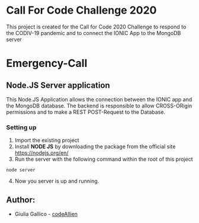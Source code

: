 # Call For Code Challenge 2020
This project is created for the Call for Code 2020 Challenge to respond to the CODIV-19 pandemic and to connect the IONIC App to the MongoDB server

# Emergency-Call
## Node.JS Server application
This Node.JS Application allows the connection between the IONIC app and the MongoDB database. The backend is responsible to allow CROSS-ORigin permissions and to make a REST POST-Request to the Database.
### Setting up
1. Import the existing project
2. Install **NODE JS** by downloading the package from the official site https://nodejs.org/en/
3. Run the server with the following command within the root of this project 
`````
node server
`````
4. Now you server is up and running.


## Author:
* Giulia Gallico - [codeAllien](https://github.com/codeAllien)
